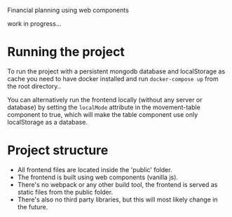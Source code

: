 Financial planning using web components


work in progress...

# Running the project

To run the project with a persistent mongodb database and localStorage as cache you need to have docker installed and run `docker-compose up` from the root directory..


You can alternatively run the frontend locally (without any server or database) by setting the `localMode` attribute in the movement-table component to true, which will make the table component use only localStorage as a database.

# Project structure

* All frontend files are located inside the 'public' folder.
* The frontend is built using web components (vanilla js).
* There's no webpack or any other build tool, the frontend is served as static files from the public folder.
* There's also no third party libraries, but this will most likely change in the future.
